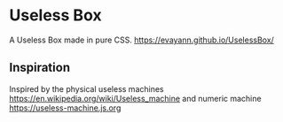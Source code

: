 # Useless Box

A Useless Box made in pure CSS.
https://evayann.github.io/UselessBox/

## Inspiration

Inspired by the physical useless machines https://en.wikipedia.org/wiki/Useless_machine and numeric machine https://useless-machine.js.org
